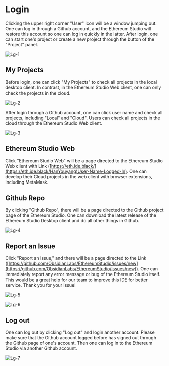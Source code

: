 # Login

Clicking the upper right corner "User" icon will be a window jumping out. One can log in through a Github account, and the Ethereum Studio will restore this account so one can log in quickly in the latter. After login, one can start one's project or create a new project through the button of the "Project" panel.

![Lg-1](/pic/Lg-1.png)

## My Projects

Before login, one can click "My Projects" to check all projects in the local desktop client. In contrast, in the Ethereum Studio Web client, one can only check the projects in the cloud.

![Lg-2](/pic/Lg-2.png)

After login through a Github account, one can click user name and check all projects, including "Local" and "Cloud". Users can check all projects in the cloud through the Ethereum Studio Web client.

![Lg-3](/pic/Lg-3.png)

## Ethereum Studio Web

Click "Ethereum Studio Web" will be a page directed to the Ethereum Studio Web client with Link ([https://eth.ide.black/](https://eth.ide.black/HanYouyang)User-Name-Logged-In). One can develop their Cloud projects in the web client with browser extensions, including MetaMask.

## Github Repo

By clicking "Github Repo", there will be a page directed to the Github project page of the Ethereum Studio. One can download the latest release of the Ethereum Studio Desktop client and do all other things in Github.

![Lg-4](/pic/Lg-4.png)

## Report an Issue

Click "Report an Issue," and there will be a page directed to the Link ([https://github.com/ObsidianLabs/EthereumStudio/issues/new](https://github.com/ObsidianLabs/EthereumStudio/issues/new)). One can immediately report any error message or bug of the Ethereum Studio itself. This would be a great help for our team to improve this IDE for better service. Thank you for your issue!

![Lg-5](/pic/Lg-5.png)

![Lg-6](/pic/Lg-6.png)

## Log out

One can log out by clicking "Log out" and login another account. Please make sure that the Github account logged before has signed out through the Github page of one's account. Then one can log in to the Ethereum Studio via another Github account.

![Lg-7](/pic/Lg-7.png)
